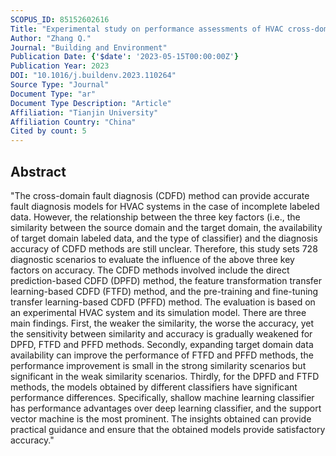 ```yaml
---
SCOPUS_ID: 85152602616
Title: "Experimental study on performance assessments of HVAC cross-domain fault diagnosis methods oriented to incomplete data problems"
Author: "Zhang Q."
Journal: "Building and Environment"
Publication Date: {'$date': '2023-05-15T00:00:00Z'}
Publication Year: 2023
DOI: "10.1016/j.buildenv.2023.110264"
Source Type: "Journal"
Document Type: "ar"
Document Type Description: "Article"
Affiliation: "Tianjin University"
Affiliation Country: "China"
Cited by count: 5
---
```


## Abstract
"The cross-domain fault diagnosis (CDFD) method can provide accurate fault diagnosis models for HVAC systems in the case of incomplete labeled data. However, the relationship between the three key factors (i.e., the similarity between the source domain and the target domain, the availability of target domain labeled data, and the type of classifier) and the diagnosis accuracy of CDFD methods are still unclear. Therefore, this study sets 728 diagnostic scenarios to evaluate the influence of the above three key factors on accuracy. The CDFD methods involved include the direct prediction-based CDFD (DPFD) method, the feature transformation transfer learning-based CDFD (FTFD) method, and the pre-training and fine-tuning transfer learning-based CDFD (PFFD) method. The evaluation is based on an experimental HVAC system and its simulation model. There are three main findings. First, the weaker the similarity, the worse the accuracy, yet the sensitivity between similarity and accuracy is gradually weakened for DPFD, FTFD and PFFD methods. Secondly, expanding target domain data availability can improve the performance of FTFD and PFFD methods, the performance improvement is small in the strong similarity scenarios but significant in the weak similarity scenarios. Thirdly, for the DPFD and FTFD methods, the models obtained by different classifiers have significant performance differences. Specifically, shallow machine learning classifier has performance advantages over deep learning classifier, and the support vector machine is the most prominent. The insights obtained can provide practical guidance and ensure that the obtained models provide satisfactory accuracy."
